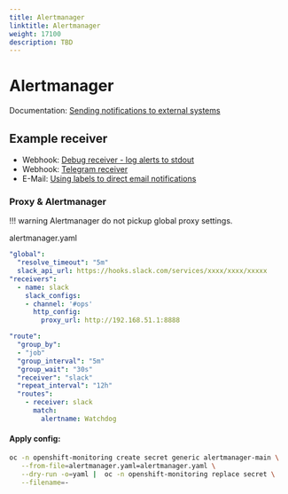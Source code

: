 ```yaml
---
title: Alertmanager
linktitle: Alertmanager
weight: 17100
description: TBD
---
```


# Alertmanager

Documentation: [Sending notifications to external systems](https://docs.openshift.com/container-platform/latest/monitoring/managing-alerts.html#sending-notifications-to-external-systems_managing-alerts)


## Example receiver

 * Webhook: [Debug receiver - log alerts to stdout](debug-receiver/)
 * Webhook: [Telegram receiver](telegram-receiver/)
 * E-Mail: [Using labels to direct email notifications](https://www.robustperception.io/using-labels-to-direct-email-notifications)



### Proxy & Alertmanager

!!! warning
    Alertmanager do not pickup global proxy settings.

alertmanager.yaml
```yaml
"global":
  "resolve_timeout": "5m"
  slack_api_url: https://hooks.slack.com/services/xxxx/xxxx/xxxxx
"receivers":
  - name: slack
    slack_configs:
    - channel: '#ops'
      http_config:
        proxy_url: http://192.168.51.1:8888

"route":
  "group_by":
  - "job"
  "group_interval": "5m"
  "group_wait": "30s"
  "receiver": "slack"
  "repeat_interval": "12h"
  "routes":
    - receiver: slack
      match:
        alertname: Watchdog

```

#### Apply config:

```bash
oc -n openshift-monitoring create secret generic alertmanager-main \
   --from-file=alertmanager.yaml=alertmanager.yaml \
   --dry-run -o=yaml |  oc -n openshift-monitoring replace secret \
   --filename=-
```
